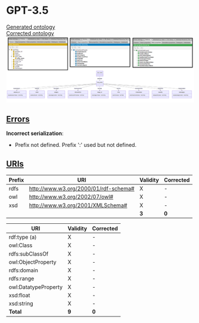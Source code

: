 # GPT-3.5

[Generated ontology](./ontology.ttl)
<br>
[Corrected ontology](./ontology_corrected.ttl)
<br>
![](./ontology_corrected.png)


## [Errors](./ontology_notes.txt)

**Incorrect serialization**: 
-   Prefix not defined. Prefix ':' used but not defined.


## [URIs](./ontology_URIs.xlsx)

| Prefix  | URI                                         | Validity | Corrected |
|---------|---------------------------------------------|----------|-----------|
| rdfs    | http://www.w3.org/2000/01/rdf-schema#       | X        | -         |
| owl     | http://www.w3.org/2002/07/owl#              | X        | -         |
| xsd     | http://www.w3.org/2001/XMLSchema#           | X        | -         |
|         |                                             | **3**    | **0**     |


| URI                  | Validity | Corrected |
|----------------------|----------|-----------|
| rdf:type (a)         | X        | -         |
| owl:Class            | X        | -         |
| rdfs:subClassOf      | X        | -         |
| owl:ObjectProperty   | X        | -         |
| rdfs:domain          | X        | -         |
| rdfs:range           | X        | -         |
| owl:DatatypeProperty | X        | -         |
| xsd:float            | X        | -         |
| xsd:string           | X        | -         |
| **Total**            | **9**    | **0**     |
